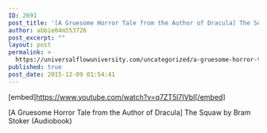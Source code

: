 ```yaml
---
ID: 2691
post_title: '[A Gruesome Horror Tale from the Author of Dracula] The Squaw by Bram Stoker'
author: abbie04m553726
post_excerpt: ""
layout: post
permalink: >
  https://universalflowuniversity.com/uncategorized/a-gruesome-horror-tale-from-the-author-of-dracula-the-squaw-by-bram-stoker/
published: true
post_date: 2015-12-09 01:54:41
---
```

[embed]https://www.youtube.com/watch?v=q7ZT5l7IVbI[/embed]<br>
<p>[A Gruesome Horror Tale from the Author of Dracula] The Squaw by Bram Stoker (Audiobook)</p>